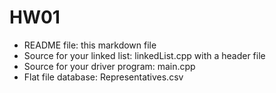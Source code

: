 HW01
====
- README file: this markdown file
- Source for your linked list: linkedList.cpp with a header file
- Source for your driver program: main.cpp
- Flat file database: Representatives.csv
